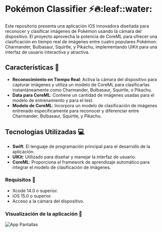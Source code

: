 # Pokémon Classifier :zap::fire::leaf::water:

Este repositorio presenta una aplicación iOS innovadora diseñada para reconocer y clasificar imágenes de Pokémon usando la cámara del dispositivo. El proyecto aprovecha la potencia de CoreML para ofrecer una clasificación en tiempo real de imágenes entre cuatro populares Pokémon: Charmander, Bulbasaur, Squirtle, y Pikachu, implementando UIKit para una interfaz de usuario interactiva y atractiva.

## Características :memo:

- **Reconocimiento en Tiempo Real**: Activa la cámara del dispositivo para capturar imágenes y utiliza un modelo de CoreML para clasificarlas instantáneamente como Charmander, Bulbasaur, Squirtle, o Pikachu.
- **Data para CoreML**: Contiene un cantidad de imágenes usadas para el modelo de entrenamiento y para el test.
- **Modelo de CoreML**: Incorpora un modelo de clasificación de imágenes entrenado específicamente para reconocer y diferenciar entre Charmander, Bulbasaur, Squirtle, y Pikachu.

## Tecnologías Utilizadas :computer:

- **Swift**: El lenguaje de programación principal para el desarrollo de la aplicación.
- **UIKit**: Utilizado para diseñar y manejar la interfaz de usuario.
- **CoreML**: Proporciona el framework de aprendizaje automático para integrar el modelo de clasificación de imágenes.

### Requisitos :pushpin:

- Xcode 14.0 o superior.
- iOS 15.0 o superior.
- Acceso a la cámara del dispositivo.

### Visualización de la aplicación :iphone:
![App Pantallas]()
